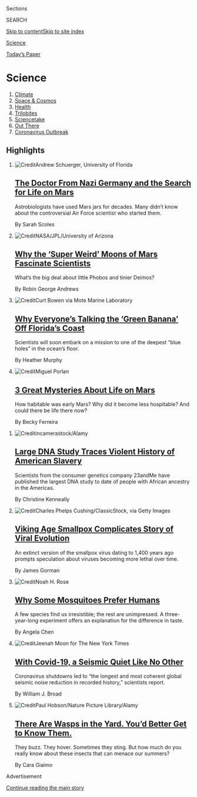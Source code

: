 <div id="app">

<div>

<div class="NYTAppHideMasthead css-zz1s19 e1suatyy0">

<div class="section css-ui9rw0 e1suatyy2">

<div class="css-11hrj97 er09x8g0">

<div class="css-6n7j50">

</div>

<span class="css-1dv1kvn">Sections</span>

<div class="css-10488qs">

<span class="css-1dv1kvn">SEARCH</span>

</div>

[Skip to content](#site-content)[Skip to site
index](#site-index)

</div>

<div id="masthead-section-label" class="css-1fnb9ct eaxe0e00">

[Science](https://www.nytimes3xbfgragh.onion/section/science)

</div>

<div class="css-10698na e1huz5gh0">

</div>

</div>

<div id="masthead-bar-one" class="section hasLinks css-15hmgas e1csuq9d3">

<div class="css-uqyvli e1csuq9d0">

</div>

<div class="css-1uqjmks e1csuq9d1">

</div>

<div class="css-9e9ivx">

[](https://myaccount.nytimes3xbfgragh.onion/auth/login?response_type=cookie&client_id=vi)

</div>

<div class="css-1bvtpon e1csuq9d2">

[Today’s
Paper](https://www.nytimes3xbfgragh.onion/section/todayspaper)

</div>

</div>

</div>

</div>

<div data-aria-hidden="false">

<div id="site-content" data-role="main">

<div id="collection-science" class="section css-15h4p1b e9abtgs0">

<div class="css-1j21atc e1svk9qx1">

<div class="css-fmiefx e1svk9qx2">

<div class="css-1hk7r2m eu54l5x0">

<div id="sponsor-wrapper" class="css-7a1pgi eaca97t0" type="sponsor" hidden="">

<div id="sponsor-slug" class="css-1l4mleb eaca97t1" hidden="">

Supported by

</div>

[Continue reading the main
story](#after-sponsor)

<div id="sponsor" class="ad sponsor-wrapper" style="text-align:left;height:100%;display:block">

</div>

<div id="after-sponsor">

</div>

</div>

</div>

</div>

<div class="css-nfcc9b e1svk9qx3">

<div class="css-vl9dhg e1svk9qx5">

<div class="css-1nrhkj6 e1svk9qx6">

# Science

<div class="follow-button-placeholder" data-collection-id="">

</div>

</div>

</div>

</div>

</div>

1.  [Climate](/section/climate)
2.  [Space & Cosmos](/section/science/space)
3.  [Health](/section/health)
4.  [Trilobites](/column/trilobites)
5.  [Sciencetake](/column/sciencetake)
6.  [Out There](/column/out-there)
7.  [Coronavirus
Outbreak](/news-event/coronavirus)

<div class="css-4svvz1 ekkqrpp0">

<div id="collection-highlights-container" class="section css-18l1u7x e46isfb1">

<div class="template-1 css-gfgt40 ekkqrpp1">

## Highlights

1.  ![<span class="css-kvjpws e1oaj3zl2"><span class="css-1dv1kvn">Credit</span>Andrew
    Schuerger, University of
    Florida</span>](https://static01.graylady3jvrrxbe.onion/images/2020/07/24/science/24SCI-MARSJARS1/24SCI-MARSJARS1-jumbo.jpg)
    
    <div class="css-gjijuv">
    
    ## [The Doctor From Nazi Germany and the Search for Life on Mars](/2020/07/24/science/mars-jars-strughold.html)
    
    Astrobiologists have used Mars jars for decades. Many didn’t know
    about the controversial Air Force scientist who started
    them.
    
    <span class="css-me3p27"></span><span class="css-1dydysp e4e4i5l3"></span><span class="css-9voj2j">By
    <span class="css-1baulvz last-byline" itemprop="name">Sarah
    Scoles</span></span>
    
    </div>

2.  ![<span class="css-1nk1g0h e1oaj3zl2"><span class="css-1dv1kvn">Credit</span>NASA/JPL/University
    of
    Arizona</span>](https://static01.graylady3jvrrxbe.onion/images/2020/07/28/science/28SCI-MARSMOONS/merlin_174901806_c697045b-15f4-489c-8196-173bf399e4d2-videoLarge.jpg)
    
    <div class="css-10wtrbd">
    
    ## [Why the ‘Super Weird’ Moons of Mars Fascinate Scientists](/2020/07/25/science/mars-moons-phobos-deimos.html)
    
    What’s the big deal about little Phobos and tinier
    Deimos?
    
    <span class="css-me3p27"></span><span class="css-1dydysp e4e4i5l3"></span><span class="css-9voj2j">By
    <span class="css-1baulvz last-byline" itemprop="name">Robin George
    Andrews</span></span>
    
    </div>

3.  ![<span class="css-1nk1g0h e1oaj3zl2"><span class="css-1dv1kvn">Credit</span>Curt
    Bowen via Mote Marine
    Laboratory</span>](https://static01.graylady3jvrrxbe.onion/images/2020/07/25/multimedia/25xp-bluehole-pix1/25xp-bluehole-pix1-videoLarge.jpg)
    
    <div class="css-10wtrbd">
    
    ## [Why Everyone’s Talking the ‘Green Banana’ Off Florida’s Coast](/2020/07/25/science/blue-hole-florida-ocean.html)
    
    Scientists will soon embark on a mission to one of the deepest “blue
    holes” in the ocean’s
    floor.
    
    <span class="css-me3p27"></span><span class="css-1dydysp e4e4i5l3"></span><span class="css-9voj2j">By
    <span class="css-1baulvz last-byline" itemprop="name">Heather
    Murphy</span></span>
    
    </div>

4.  ![<span class="css-1nk1g0h e1oaj3zl2"><span class="css-1dv1kvn">Credit</span>Miguel
    Porlan</span>](https://static01.graylady3jvrrxbe.onion/images/2020/07/28/science/28SCI-MARSLIFE1-03/28SCI-MARSLIFE1-03-videoLarge-v2.jpg)
    
    <div class="css-10wtrbd">
    
    ## [3 Great Mysteries About Life on Mars](/2020/07/24/science/mars-life-water.html)
    
    How habitable was early Mars? Why did it become less hospitable? And
    could there be life there
    now?
    
    <span class="css-me3p27"></span><span class="css-1dydysp e4e4i5l3"></span><span class="css-9voj2j">By
    <span class="css-1baulvz last-byline" itemprop="name">Becky
    Ferreira</span></span>
    
    </div>

</div>

<div class="css-1xdhyk6 e46isfb0">

<div class="css-zk12ih ef6si7p0">

1.  ![<span class="css-1hhnwbi e1oaj3zl2"><span class="css-1dv1kvn">Credit</span>incamerastock/Alamy</span>](https://static01.graylady3jvrrxbe.onion/images/2020/07/23/science/23TB-ANCESTRY/23TB-ANCESTRY-videoLarge.jpg)
    
    <div class="css-10wtrbd">
    
    ## [Large DNA Study Traces Violent History of American Slavery](/2020/07/23/science/23andme-african-ancestry.html)
    
    Scientists from the consumer genetics company 23andMe have published
    the largest DNA study to date of people with African ancestry in the
    Americas.
    
    <span class="css-me3p27"></span><span class="css-1dydysp e4e4i5l3"></span><span class="css-9voj2j">By
    <span class="css-1baulvz last-byline" itemprop="name">Christine
    Kenneally</span></span>
    
    </div>

2.  ![<span class="css-1hhnwbi e1oaj3zl2"><span class="css-1dv1kvn">Credit</span>Charles
    Phelps Cushing/ClassicStock, via Getty
    Images</span>](https://static01.graylady3jvrrxbe.onion/images/2020/07/23/science/23VIRUS-SMALLPOX1/23VIRUS-SMALLPOX1-videoLarge.jpg)
    
    <div class="css-10wtrbd">
    
    ## [Viking Age Smallpox Complicates Story of Viral Evolution](/2020/07/23/science/smallpox-vikings-genetics.html)
    
    An extinct version of the smallpox virus dating to 1,400 years ago
    prompts speculation about viruses becoming more lethal over
    time.
    
    <span class="css-me3p27"></span><span class="css-1dydysp e4e4i5l3"></span><span class="css-9voj2j">By
    <span class="css-1baulvz last-byline" itemprop="name">James
    Gorman</span></span>
    
    </div>

3.  ![<span class="css-1hhnwbi e1oaj3zl2"><span class="css-1dv1kvn">Credit</span>Noah
    H.
    Rose</span>](https://static01.graylady3jvrrxbe.onion/images/2020/07/23/science/23MOSQUITO1/23MOSQUITO1-videoLarge.jpg)
    
    <div class="css-10wtrbd">
    
    ## [Why Some Mosquitoes Prefer Humans](/2020/07/23/science/mosquitoes-genetics-africa.html)
    
    A few species find us irresistible; the rest are unimpressed. A
    three-year-long experiment offers an explanation for the difference
    in
    taste.
    
    <span class="css-me3p27"></span><span class="css-1dydysp e4e4i5l3"></span><span class="css-9voj2j">By
    <span class="css-1baulvz last-byline" itemprop="name">Angela
    Chen</span></span>
    
    </div>

4.  ![<span class="css-1hhnwbi e1oaj3zl2"><span class="css-1dv1kvn">Credit</span>Jeenah
    Moon for The New York
    Times</span>](https://static01.graylady3jvrrxbe.onion/images/2020/07/23/science/23VIRUS-SEISMIC1/23VIRUS-SEISMIC1-videoLarge.jpg)
    
    <div class="css-10wtrbd">
    
    ## [With Covid-19, a Seismic Quiet Like No Other](/2020/07/23/science/coronavirus-seismic-activity.html)
    
    Coronavirus shutdowns led to “the longest and most coherent global
    seismic noise reduction in recorded history,” scientists
    report.
    
    <span class="css-me3p27"></span><span class="css-1dydysp e4e4i5l3"></span><span class="css-9voj2j">By
    <span class="css-1baulvz last-byline" itemprop="name">William J.
    Broad</span></span>
    
    </div>

5.  ![<span class="css-1hhnwbi e1oaj3zl2"><span class="css-1dv1kvn">Credit</span>Paul
    Hobson/Nature Picture
    Library/Alamy</span>](https://static01.graylady3jvrrxbe.onion/images/2020/07/20/science/20SCI-WASPS1/20SCI-WASPS1-videoLarge.jpg)
    
    <div class="css-10wtrbd">
    
    ## [There Are Wasps in the Yard. You’d Better Get to Know Them.](/article/paper-wasps-yellowjackets.html)
    
    They buzz. They hover. Sometimes they sting. But how much do you
    really know about these insects that can menace our
    summers?
    
    <span class="css-me3p27"></span><span class="css-1dydysp e4e4i5l3"></span><span class="css-9voj2j">By
    <span class="css-1baulvz last-byline" itemprop="name">Cara
    Giaimo</span></span>
    
    </div>

</div>

</div>

</div>

<div id="mid1-wrapper" class="css-1mn4oms eaca97t0" type="rank">

<div id="mid1-slug" class="css-1tag3rd eaca97t1">

Advertisement

</div>

[Continue reading the main
story](#after-mid1)

<div id="mid1" class="ad mid1-wrapper" style="text-align:center;height:100%;display:block">

</div>

<div id="after-mid1">

</div>

</div>

<div class="section 5-band css-jhqenn ep7jkp60">

## [Trilobites](/column/trilobites)

[More in Trilobites
    »](/column/trilobites)

1.  ![<span class="css-1hhnwbi e1oaj3zl2"><span class="css-1dv1kvn">Credit</span>Nick
    Hawkins/Nature Picture Library, via
    Alamy</span>](https://static01.graylady3jvrrxbe.onion/images/2020/07/21/science/21TB-BATS/21TB-BATS-videoLarge.jpg)
    
    <div class="css-10wtrbd">
    
    ## [Vampire Bats Self-Isolate, Too](/2020/07/22/science/vampire-bats-viruses.html)
    
    When these mammals are ill, they have fewer interactions with family
    and friends, a new study suggests. “It’s like us,” said one
    researcher.
    
    <span class="css-me3p27"></span><span class="css-1dydysp e4e4i5l3"></span><span class="css-9voj2j">By
    <span class="css-1baulvz last-byline" itemprop="name">David
    Waldstein</span></span>
    
    </div>

2.  ![<span class="css-1hhnwbi e1oaj3zl2"><span class="css-1dv1kvn">Credit</span>Alamy</span>](https://static01.graylady3jvrrxbe.onion/images/2020/07/19/science/19TB-VOCAL/19TB-VOCAL-videoLarge.jpg)
    
    <div class="css-10wtrbd">
    
    ## [Nature’s Noisiest Liars Carry Secrets in Their Calls](/2020/07/21/science/mammals-vocal-learning.html)
    
    Many mammals that have loud calls to deceive other animals seem to
    have a particular learning style in
    common.
    
    <span class="css-me3p27"></span><span class="css-1dydysp e4e4i5l3"></span><span class="css-9voj2j">By
    <span class="css-1baulvz last-byline" itemprop="name">Joshua
    Sokol</span></span>
    
    </div>

3.  ![<span class="css-1hhnwbi e1oaj3zl2"><span class="css-1dv1kvn">Credit</span>Karen
    Osborn,
    Smithsonian</span>](https://static01.graylady3jvrrxbe.onion/images/2020/07/21/science/16TB-ULTRABLACKFISH1/16TB-ULTRABLACKFISH1-videoLarge.jpg)
    
    <div class="css-10wtrbd">
    
    ## [How Ultra-Black Fish Disappear in the Deepest Seas](/2020/07/16/science/ultra-black-fish.html)
    
    Researchers have found fish that absorb more than 99.9 percent of
    the light that hits their
    skin.
    
    <span class="css-me3p27"></span><span class="css-1dydysp e4e4i5l3"></span><span class="css-9voj2j">By
    <span class="css-1baulvz last-byline" itemprop="name">Katherine J.
    Wu</span></span>
    
    </div>

4.  ![<span class="css-1hhnwbi e1oaj3zl2"><span class="css-1dv1kvn">Credit</span>Flórián
    Tóth</span>](https://static01.graylady3jvrrxbe.onion/images/2020/07/15/climate/15TB-STURGEON1/15TB-STURGEON1-videoLarge.jpg)
    
    <div class="css-10wtrbd">
    
    ## [Scientists Accidentally Bred the Fish Version of a Liger](/2020/07/15/science/hybrid-sturgeon-paddlefish.html)
    
    American paddlefish and Russian sturgeon were not supposed to be
    able to create hybrid offspring.
    Surprise\!
    
    <span class="css-me3p27"></span><span class="css-1dydysp e4e4i5l3"></span><span class="css-9voj2j">By
    <span class="css-1baulvz last-byline" itemprop="name">Annie
    Roth</span></span>
    
    </div>

5.  ![<span class="css-1hhnwbi e1oaj3zl2"><span class="css-1dv1kvn">Credit</span>Joseph
    S.
    Wilson</span>](https://static01.graylady3jvrrxbe.onion/images/2020/07/14/science/14SCI-ANTWASPS1/14SCI-ANTWASPS1-videoLarge.jpg)
    
    <div class="css-10wtrbd">
    
    ## [How a Velvet Ant (Which Is a Wasp) Got Its White Fluff](/2020/07/14/science/white-fluffy-ant-wasp.html)
    
    The thistledown velvet ant, which is actually a wasp, resembles
    creosote fuzz. But mimicry isn’t the reason, a new study
    suggests.
    
    <span class="css-me3p27"></span><span class="css-1dydysp e4e4i5l3"></span><span class="css-9voj2j">By
    <span class="css-1baulvz last-byline" itemprop="name">Sabrina
    Imbler</span></span>
    
    </div>

</div>

</div>

<div class="css-185go5a e1o5byef0">

<div class="css-15cbhtu">

  - [Latest](#stream-panel)
  - <span class="css-6n7j50">Search</span>
    <div class="control">
    <div class="label-container css-1dv1kvn">
    Search
    </div>
    <div class="css-wm4t3d">
    **<span id="clear-search-input" class="css-1dv1kvn">Clear this text
    input</span>
    </div>
    </div>
    <span class="css-1iovbfw"></span>

<div id="stream-panel" class="section css-8msx5b e1jz0cab1">

<div class="css-13mho3u">

1.  
    
    <div class="css-1cp3ece">
    
    <div class="css-1l4spti">
    
    [](/2020/07/26/us/coronavirus-family-houston-masks.html)
    
    <div class="css-79elbk">
    
    ![](https://static01.graylady3jvrrxbe.onion/images/2020/07/24/multimedia/00virus-family/merlin_174540594_42136cfc-2c99-4023-beca-b1d821583575-thumbWide.jpg?quality=75&auto=webp&disable=upscale)
    
    </div>
    
    ## ‘You Do the Right Things, and Still You Get It’
    
    A Texas family tried to ward off the virus. But as cases in the
    state soared and debates about masks and distancing raged, there was
    only so much they could control.
    
    <div class="css-1nqbnmb ea5icrr0">
    
    By <span class="css-1n7hynb">Sheri
    Fink</span>
    
    </div>
    
    </div>
    
    <div class="css-1lc2l26 e1xfvim33">
    
    </div>
    
    </div>

2.  
    
    <div class="css-1cp3ece">
    
    <div class="css-1l4spti">
    
    [](/2020/07/26/health/coronvirus-antibody-tests.html)
    
    <div class="css-79elbk">
    
    ![](https://static01.graylady3jvrrxbe.onion/images/2020/07/26/us/politics/26virus-antibodies/26virus-antibodies-thumbWide.jpg?quality=75&auto=webp&disable=upscale)
    
    </div>
    
    ## Your Coronavirus Antibodies Are Disappearing. Should You Care?
    
    Declining antibody levels do not mean less immunity, experts say.
    Besides, two widely used tests may detect the wrong antibodies.
    
    <div class="css-1nqbnmb ea5icrr0">
    
    By <span class="css-1n7hynb">Apoorva
    Mandavilli</span>
    
    </div>
    
    </div>
    
    <div class="css-1lc2l26 e1xfvim33">
    
    </div>
    
    </div>

3.  
    
    <div class="css-1cp3ece">
    
    <div class="css-1l4spti">
    
    [](/interactive/2020/science/mars-perseverance-tianwen-hope.html)
    
    <div class="css-79elbk">
    
    ![](https://static01.graylady3jvrrxbe.onion/images/2020/07/24/science/space/mars-spacecraft-overview-1595636280246/mars-spacecraft-overview-1595636280246-thumbWide.jpg?quality=75&auto=webp&disable=upscale)
    
    </div>
    
    ## Meet the 3 Spacecraft Heading to Mars This Summer
    
    Three missions are headed to Mars this summer. They carry a wide
    array of instruments to explore the red planet.
    
    <div class="css-1nqbnmb ea5icrr0">
    
    By <span class="css-1n7hynb">Eleanor
    Lutz</span>
    
    </div>
    
    </div>
    
    <div class="css-1lc2l26 e1xfvim33">
    
    </div>
    
    </div>

4.  
    
    <div class="css-1cp3ece">
    
    <div class="css-1l4spti">
    
    [](/2020/07/25/climate/covid-masks-discarded.html)
    
    <div class="css-79elbk">
    
    ![](https://static01.graylady3jvrrxbe.onion/images/2020/07/26/multimedia/00xp-virus-masks-trash-pix2/merlin_173224635_6d7e14f7-3e02-4cb7-aeb7-b55dd820c13c-thumbWide.jpg?quality=75&auto=webp&disable=upscale)
    
    </div>
    
    ## Your Used Mask Needs to Make It to the Trash Can
    
    They’re on beaches, in parking lots and on sidewalks. You probably
    won’t catch the coronavirus from a discarded mask, but the litter
    poses a risk to the environment.
    
    <div class="css-1nqbnmb ea5icrr0">
    
    By <span class="css-1n7hynb">Marie
    Fazio</span>
    
    </div>
    
    </div>
    
    <div class="css-1lc2l26 e1xfvim33">
    
    </div>
    
    </div>

5.  
    
    <div class="css-1cp3ece">
    
    <div class="css-1l4spti">
    
    [](/2020/07/25/world/coronavirus-covid-19.html)
    
    <div class="css-79elbk">
    
    ![](https://static01.graylady3jvrrxbe.onion/images/2020/07/16/us/us-briefing-promo-image-print/us-briefing-promo-image-thumbWide.jpg?quality=75&auto=webp&disable=upscale)
    
    </div>
    
    ## U.S. Coronavirus Cases Soar as 18 States Set Single-Day Records This Week
    
    Friday was the fourth day running that the United States reported
    over 1,100 deaths. New research sheds light on male vulnerability to
    severe
    Covid-19.
    
    <div class="css-1nqbnmb ea5icrr0">
    
    </div>
    
    </div>
    
    <div class="css-1lc2l26 e1xfvim33">
    
    </div>
    
    </div>

6.  
    
    <div class="css-1cp3ece">
    
    <div class="css-1l4spti">
    
    [](/2020/07/24/us/bruce-blair-dead.html)
    
    <div class="css-79elbk">
    
    ![](https://static01.graylady3jvrrxbe.onion/images/2020/07/23/obituaries/23Blair1/23Blair1-thumbWide.jpg?quality=75&auto=webp&disable=upscale)
    
    </div>
    
    ## Bruce Blair, Crusader for Nuclear Arms Control, Dies at 72
    
    A former Minuteman launch officer, he sounded alarms about how easy
    it is to start a nuclear attack, and about the lack of safeguards.
    
    <div class="css-1nqbnmb ea5icrr0">
    
    By <span class="css-1n7hynb">Sam
    Roberts</span>
    
    </div>
    
    </div>
    
    <div class="css-1lc2l26 e1xfvim33">
    
    </div>
    
    </div>

7.  
    
    <div class="css-1cp3ece">
    
    <div class="css-1l4spti">
    
    [](/2020/07/24/climate/pebble-mine-alaska-environment.html)
    
    <div class="css-79elbk">
    
    ![](https://static01.graylady3jvrrxbe.onion/images/2020/07/24/climate/24cli-pebblemine-12/24cli-pebblemine-12-thumbWide.jpg?quality=75&auto=webp&disable=upscale)
    
    </div>
    
    ## Gold vs. Salmon: An Alaska Mine Project Just Got a Boost
    
    The Trump Administration, rejecting concerns over the risks to
    Alaska’s fishery, cleared the way on Friday for the Pebble Mine.
    
    <div class="css-1nqbnmb ea5icrr0">
    
    By <span class="css-1n7hynb">Henry Fountain <span>and</span> Acacia
    Johnson</span>
    
    </div>
    
    </div>
    
    <div class="css-1lc2l26 e1xfvim33">
    
    </div>
    
    </div>

8.  
    
    <div class="css-1cp3ece">
    
    <div class="css-1l4spti">
    
    [](/2020/07/24/world/coronavirus-covid-19.html)
    
    <div class="css-79elbk">
    
    ![](https://static01.graylady3jvrrxbe.onion/images/2020/07/16/us/us-briefing-promo-image-print/us-briefing-promo-image-thumbWide.jpg?quality=75&auto=webp&disable=upscale)
    
    </div>
    
    ## 73,400 New Coronavirus Cases in U.S., Nearing Single-Day Record
    
    South Korea reported its biggest jump in new cases since March.
    Nancy Pelosi, pushing for a broader aid package, rejected a short
    extension of relief
    benefits.
    
    <div class="css-1nqbnmb ea5icrr0">
    
    </div>
    
    </div>
    
    <div class="css-1lc2l26 e1xfvim33">
    
    </div>
    
    </div>

9.  
    
    <div class="css-1cp3ece">
    
    <div class="css-1l4spti">
    
    [](/2020/07/24/climate/houston-flooding-race.html)
    
    <div class="css-79elbk">
    
    ![](https://static01.graylady3jvrrxbe.onion/images/2020/07/17/climate/00CLI-HOUSTON1/00CLI-HOUSTON1-thumbWide-v2.jpg?quality=75&auto=webp&disable=upscale)
    
    </div>
    
    ## A Climate Plan in Texas Focuses on Minorities. Not Everyone Likes It.
    
    For years, money for flood protection in the Houston area went
    mostly to richer neighborhoods. A new approach prioritizes minority
    communities, and it’s stirring up resentments.
    
    <div class="css-1nqbnmb ea5icrr0">
    
    By <span class="css-1n7hynb">Christopher
    Flavelle</span>
    
    </div>
    
    </div>
    
    <div class="css-1lc2l26 e1xfvim33">
    
    </div>
    
    </div>

10. 
    
    <div class="css-1cp3ece">
    
    <div class="css-1l4spti">
    
    [](/interactive/2020/07/24/briefing/federal-agents-john-lewis-mars-news-quiz.html)
    
    <div class="css-79elbk">
    
    ![](https://static01.graylady3jvrrxbe.onion/images/2020/07/23/us/24newsquiz-unrest-portland03/merlin_174863652_8d96227f-394f-4725-9abf-07cc28080c75-thumbWide.jpg?quality=75&auto=webp&disable=upscale)
    
    </div>
    
    ## News Quiz: Federal Agents, John Lewis, Mars
    
    Did you follow the headlines this week?
    
    <div class="css-1nqbnmb ea5icrr0">
    
    Compiled by <span class="css-1n7hynb">Will Dudding, Anna Schaverien
    <span>and</span> Jessica Anderson</span>
    
    </div>
    
    </div>
    
    <div class="css-1lc2l26 e1xfvim33">
    
    </div>
    
    </div>

<div class="css-13mho3u">

<div class="css-1t62hi8">

<div class="css-1stvaey">

Show
More

<div>

<div style="border:0;clip:rect(0 0 0 0);height:1px;margin:-1px;overflow:hidden;white-space:nowrap;padding:0;width:1px;position:absolute" data-role="log" data-aria-live="assertive">

</div>

<div style="border:0;clip:rect(0 0 0 0);height:1px;margin:-1px;overflow:hidden;white-space:nowrap;padding:0;width:1px;position:absolute" data-role="log" data-aria-live="assertive">

</div>

<div style="border:0;clip:rect(0 0 0 0);height:1px;margin:-1px;overflow:hidden;white-space:nowrap;padding:0;width:1px;position:absolute" data-role="log" data-aria-live="polite">

</div>

<div style="border:0;clip:rect(0 0 0 0);height:1px;margin:-1px;overflow:hidden;white-space:nowrap;padding:0;width:1px;position:absolute" data-role="log" data-aria-live="polite">

</div>

</div>

</div>

</div>

</div>

</div>

<div class="css-g6hk37 supplemental">

<div id="mid2-wrapper" class="css-10wkyv7 eaca97t0" type="lede">

<div id="mid2-slug" class="css-1tag3rd eaca97t1">

Advertisement

</div>

[Continue reading the main
story](#after-mid2)

<div id="mid2" class="ad mid2-wrapper" style="text-align:center;height:100%;display:block;min-height:250px">

</div>

<div id="after-mid2">

</div>

</div>

## Sign Up for the Science Times Newsletter

<div class="css-hftqp3">

Every week, we'll bring you stories that capture the wonders of the
human body, nature and the cosmos.

</div>

[SIGN UP](/newsletters/signup/SC)

<div id="mktg-wrapper" class="css-oxle51 eaca97t0" type="mktg">

<div id="mktg-slug" class="css-1tag3rd eaca97t1">

Advertisement

</div>

[Continue reading the main
story](#after-mktg)

<div id="mktg" class="ad mktg-wrapper" style="text-align:center;height:100%;display:block">

</div>

<div id="after-mktg">

</div>

</div>

## Follow Us

<div class="module-body">

  - [**<span data-aria-hidden="true">NYTimesScience</span><span class="css-1dv1kvn">facebook
    page for
    NYTimesScience</span>](https://www.facebookcorewwwi.onion/NYTimesScience)
  - [**<span data-aria-hidden="true">@NYTScience</span><span class="css-1dv1kvn">twitter
    page for @NYTScience</span>](https://twitter.com/NYTScience)

</div>

</div>

</div>

</div>

</div>

</div>

</div>

## Site Index

<div>

</div>

## Site Information Navigation

  - [© <span>2020</span> <span>The New York Times
    Company</span>](https://help.nytimes3xbfgragh.onion/hc/en-us/articles/115014792127-Copyright-notice)

<!-- end list -->

  - [NYTCo](https://www.nytco.com/)
  - [Contact
    Us](https://help.nytimes3xbfgragh.onion/hc/en-us/articles/115015385887-Contact-Us)
  - [Work with us](https://www.nytco.com/careers/)
  - [Advertise](https://nytmediakit.com/)
  - [T Brand Studio](http://www.tbrandstudio.com/)
  - [Your Ad
    Choices](https://www.nytimes3xbfgragh.onion/privacy/cookie-policy#how-do-i-manage-trackers)
  - [Privacy](https://www.nytimes3xbfgragh.onion/privacy)
  - [Terms of
    Service](https://help.nytimes3xbfgragh.onion/hc/en-us/articles/115014893428-Terms-of-service)
  - [Terms of
    Sale](https://help.nytimes3xbfgragh.onion/hc/en-us/articles/115014893968-Terms-of-sale)
  - [Site
    Map](https://spiderbites.nytimes3xbfgragh.onion)
  - [Help](https://help.nytimes3xbfgragh.onion/hc/en-us)
  - [Subscriptions](https://www.nytimes3xbfgragh.onion/subscription?campaignId=37WXW)

</div>

</div>
